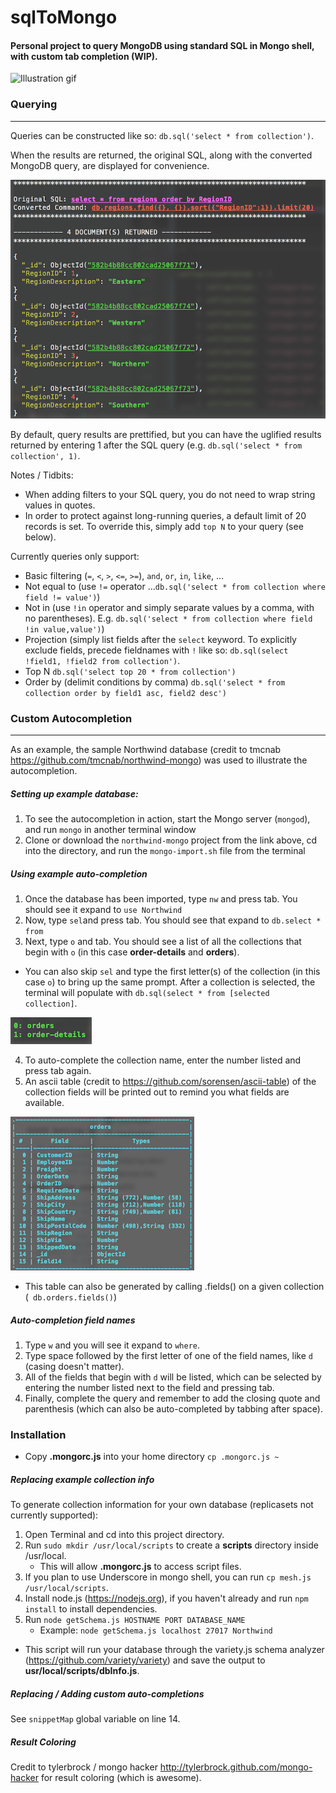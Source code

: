 # sqlToMongo

#### Personal project to query MongoDB using standard SQL in Mongo shell, with custom tab completion (WIP).

![Illustration gif](./sqlToMongo.gif)
   
### Querying   
--------------------------

Queries can be constructed like so: `db.sql('select * from collection')`.  

When the results are returned, the original SQL, along with the converted MongoDB query, are displayed for convenience. 

![Image of output](./example_output_sm.png)

By default, query results are prettified, but you can have the uglified results returned by entering 1 after the SQL query (e.g. `db.sql('select * from collection', 1)`.

Notes / Tidbits:

- When adding filters to your SQL query, you do not need to wrap string values in quotes.
- In order to protect against long-running queries, a default limit of 20 records is set. To override this, simply add `top N` to your query (see below). 

Currently queries only support:
- Basic filtering (`=`, `<`, `>`, `<=`, `>=`), `and`, `or`, `in`, `like`, ...
- Not equal to (use `!=` operator ...`db.sql('select * from collection where field != value')`)
- Not in (use `!in` operator and simply separate values by a comma, with no parentheses).  E.g. `db.sql('select * from collection where field !in value,value')`) 
- Projection (simply list fields after the `select` keyword.  To explicitly exclude fields, precede fieldnames with `!` like so: `db.sql(select !field1, !field2 from collection')`.
- Top N `db.sql('select top 20 * from collection')`
- Order by (delimit conditions by comma)  `db.sql('select * from collection order by field1 asc, field2 desc')`
    
### Custom Autocompletion
----------------------------


As an example, the sample Northwind database (credit to tmcnab https://github.com/tmcnab/northwind-mongo) was used to illustrate the autocompletion. 

##### Setting up example database:
             
1. To see the autocompletion in action, start the Mongo server (`mongod`), and run `mongo` in another terminal window
2. Clone or download the `northwind-mongo` project from the link above, cd into the directory, and run the `mongo-import.sh` file from the terminal

##### Using example auto-completion

1. Once the database has been imported, type `nw` and press tab.  You should see it expand to `use Northwind`
2. Now, type `sel`and press tab.  You should see that expand to `db.select * from `
3. Next, type `o` and tab.  You should see a list of all the collections that begin with `o` (in this case **order-details** and **orders**).

- You can also skip `sel` and type the first letter(s) of the collection (in this case `o`) to bring up the same prompt.  After a collection is selected, the terminal will populate with `db.sql(select * from [selected collection]`.

![Image of output](./collection_selection.png)

4. To auto-complete the collection name, enter the number listed and press tab again.
5. An ascii table (credit to https://github.com/sorensen/ascii-table) of the collection fields will be printed out to remind you what fields are available.

![Image of output](./collection_fields.png)

- This table can also be generated by calling .fields() on a given collection (` db.orders.fields()`)
	  
##### Auto-completion field names
1. Type `w` and you will see it expand to `where`.  
2. Type space followed by the first letter of one of the field names, like `d` (casing doesn't matter).
3. All of the fields that begin with `d` will be listed, which can be selected by entering the number listed next to the field and pressing tab. 
4. Finally, complete the query and remember to add the closing quote and parenthesis (which can also be auto-completed by tabbing after space).

### Installation

* Copy **.mongorc.js** into your home directory `cp .mongorc.js ~` 

##### Replacing example collection info
  
To generate collection information for your own database (replicasets not currently supported):
1. Open Terminal and cd into this project directory. 
2. Run `sudo mkdir /usr/local/scripts` to create a **scripts** directory inside /usr/local.
    - This will allow **.mongorc.js** to access script files.
3. If you plan to use Underscore in mongo shell, you can run `cp mesh.js /usr/local/scripts`.
4. Install node.js (https://nodejs.org), if you haven't already and run `npm install` to install dependencies.
5. Run `node getSchema.js HOSTNAME PORT DATABASE_NAME`
    * Example: `node getSchema.js localhost 27017 Northwind`
* This script will run your database through the variety.js schema analyzer (https://github.com/variety/variety) and save the output to **usr/local/scripts/dbInfo.js**.

##### Replacing / Adding custom auto-completions

See `snippetMap` global variable on line 14.

##### Result Coloring

Credit to tylerbrock / mongo hacker http://tylerbrock.github.com/mongo-hacker for result coloring (which is awesome). 